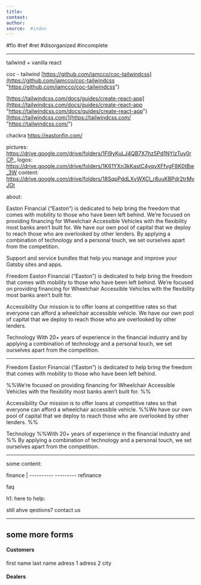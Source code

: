 ```yaml
---
title:   
context: 
author:  
source:  #index
---
```


#flo #ref #ret 
#disorganized #incomplete

---



tailwind + vanilla react

coc - tailwind
[https://github.com/iamcco/coc-tailwindcss](https://github.com/iamcco/coc-tailwindcss "https://github.com/iamcco/coc-tailwindcss")

[https://tailwindcss.com/docs/guides/create-react-app](https://tailwindcss.com/docs/guides/create-react-app "https://tailwindcss.com/docs/guides/create-react-app")
[https://tailwindcss.com/](https://tailwindcss.com/ "https://tailwindcss.com/")

chackra
https://eastonfin.com/

pictures: https://drive.google.com/drive/folders/1Fl9yKuLJ4QB7X7hz5Pd1NYlzTuy0rCP_
logos: https://drive.google.com/drive/folders/1K61YXn3kKastC4yqvXFfvgF8K0tBw_3W
content: https://drive.google.com/drive/folders/18SqpPddLXvWXCl_r8uuKBPdr2trMvJGt


about: 

Easton Financial (“Easton”) is dedicated to help bring the freedom that comes with mobility to those who have been left behind. We’re focused on providing financing for Wheelchair Accessible Vehicles with the flexibility most banks aren’t built for. We have our own pool of capital that we deploy to reach those who are overlooked by other lenders. By applying a combination of technology and a personal touch, we set ourselves apart from the competition.



Support and service bundles that help you manage and improve your Gatsby sites and apps.


Freedom 
Easton Financial (“Easton”) is dedicated to help bring the freedom that comes with mobility to those who have been left behind. We’re focused on providing financing for Wheelchair Accessible Vehicles with the flexibility most banks aren’t built for. 

Accessibility 
Our mission is to offer loans at competitive rates so that everyone can afford a wheelchair accessible vehicle. We have our own pool of capital that we deploy to reach those who are overlooked by other lenders. 


Technology
With 20+ years of experience in the financial industry and by applying a combination of technology and a personal touch, we set ourselves apart from the competition.

--- 

Freedom 
Easton Financial (“Easton”) is dedicated to help bring the freedom that comes with mobility to those who have been left behind. 

%%We’re focused on providing financing for Wheelchair Accessible Vehicles with the flexibility most banks aren’t built for. %%

Accessibility 
Our mission is to offer loans at competitive rates so that everyone can afford a wheelchair accessible vehicle.
%%We have our own pool of capital that we deploy to reach those who are overlooked by other lenders. %%


Technology
%%With 20+ years of experience in the financial industry and %%
By applying a combination of technology and a personal touch, we set ourselves apart from the competition.


---

some content: 

finance |  ----------
--------- refinance

faq

h1: here to help:

still ahve qestions? contact us

--- 

## some more forms

#### Customers

first name
last name 
adress 1
adress 2
city 


#### Dealers














